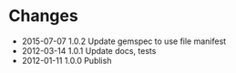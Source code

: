 # Changes

* 2015-07-07 1.0.2 Update gemspec to use file manifest
* 2012-03-14 1.0.1 Update docs, tests
* 2012-01-11 1.0.0 Publish

